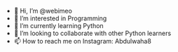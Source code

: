 - 👋 Hi, I’m @webimeo
- 👀 I’m interested in Programming
- 🌱 I’m currently learning Python  
- 💞️ I’m looking to collaborate with other Python learners 
- 📫 How to reach me on Instagram: Abdulwaha8

<!---
webimeo/webimeo is a ✨ special ✨ repository because its `README.md` (this file) appears on your GitHub profile.
You can click the Preview link to take a look at your changes.
--->
